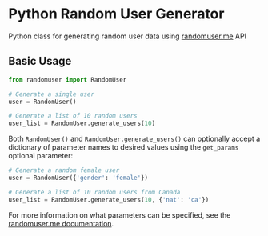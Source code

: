 # Python Random User Generator

Python class for generating random user data using [randomuser.me](https://randomuser.me) API 

## Basic Usage

```python
from randomuser import RandomUser

# Generate a single user
user = RandomUser()

# Generate a list of 10 random users
user_list = RandomUser.generate_users(10)
```

Both `RandomUser()` and `RandomUser.generate_users()` can optionally accept a dictionary of parameter names to desired values using the `get_params` optional parameter:

```python
# Generate a random female user
user = RandomUser({'gender': 'female'})

# Generate a list of 10 random users from Canada
user_list = RandomUser.generate_users(10, {'nat': 'ca'})
```

For more information on what parameters can be specified, see the [randomuser.me documentation](https://randomuser.me/documentation).
